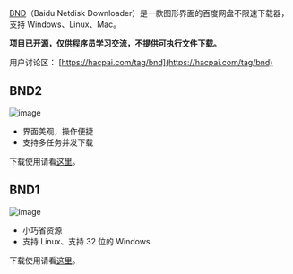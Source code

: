 [BND](https://github.com/b3log/baidu-netdisk-downloaderx)（Baidu Netdisk Downloader）是一款图形界面的百度网盘不限速下载器，支持 Windows、Linux、Mac。

**项目已开源，仅供程序员学习交流，不提供可执行文件下载。**

用户讨论区： [https://hacpai.com/tag/bnd](https://hacpai.com/tag/bnd)

## BND2

![image](https://user-images.githubusercontent.com/873584/44243663-dd39ff00-a202-11e8-9117-c3c91806d6ff.png)

* 界面美观，操作便捷
* 支持多任务并发下载

下载使用请看[这里](https://hacpai.com/article/1535277215816)。

## BND1

![image](https://user-images.githubusercontent.com/873584/44243996-525a0400-a204-11e8-9fde-4ced42aa9129.png)

* 小巧省资源
* 支持 Linux、支持 32 位的 Windows

下载使用请看[这里](https://hacpai.com/article/1524460877352)。

